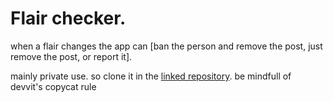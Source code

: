 # Flair checker.

when a flair changes the app can [ban the person and remove the post, just remove the post, or report it].

mainly private use. so clone it in the [linked repository](https://github.com/Qin2007/flairchecker). be mindfull of devvit's copycat rule
